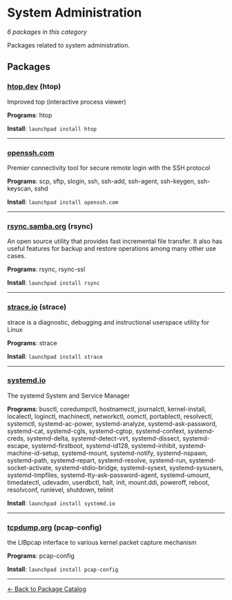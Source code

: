 # System Administration

*6 packages in this category*

Packages related to system administration.

## Packages

### [htop.dev](../packages/htopdev.md) (htop)

Improved top (interactive process viewer)

**Programs**: htop

**Install**: `launchpad install htop`

---

### [openssh.com](../packages/opensshcom.md)

Premier connectivity tool for secure remote login with the SSH protocol

**Programs**: scp, sftp, slogin, ssh, ssh-add, ssh-agent, ssh-keygen, ssh-keyscan, sshd

**Install**: `launchpad install openssh.com`

---

### [rsync.samba.org](../packages/rsyncsambaorg.md) (rsync)

An open source utility that provides fast incremental file transfer. It also has useful features for backup and restore operations among many other use cases.

**Programs**: rsync, rsync-ssl

**Install**: `launchpad install rsync`

---

### [strace.io](../packages/straceio.md) (strace)

strace is a diagnostic, debugging and instructional userspace utility for Linux

**Programs**: strace

**Install**: `launchpad install strace`

---

### [systemd.io](../packages/systemdio.md)

The systemd System and Service Manager

**Programs**: busctl, coredumpctl, hostnamectl, journalctl, kernel-install, localectl, loginctl, machinectl, networkctl, oomctl, portablectl, resolvectl, systemctl, systemd-ac-power, systemd-analyze, systemd-ask-password, systemd-cat, systemd-cgls, systemd-cgtop, systemd-confext, systemd-creds, systemd-delta, systemd-detect-virt, systemd-dissect, systemd-escape, systemd-firstboot, systemd-id128, systemd-inhibit, systemd-machine-id-setup, systemd-mount, systemd-notify, systemd-nspawn, systemd-path, systemd-repart, systemd-resolve, systemd-run, systemd-socket-activate, systemd-stdio-bridge, systemd-sysext, systemd-sysusers, systemd-tmpfiles, systemd-tty-ask-password-agent, systemd-umount, timedatectl, udevadm, userdbctl, halt, init, mount.ddi, poweroff, reboot, resolvconf, runlevel, shutdown, telinit

**Install**: `launchpad install systemd.io`

---

### [tcpdump.org](../packages/tcpdumporg.md) (pcap-config)

the LIBpcap interface to various kernel packet capture mechanism

**Programs**: pcap-config

**Install**: `launchpad install pcap-config`

---

[← Back to Package Catalog](../package-catalog.md)
